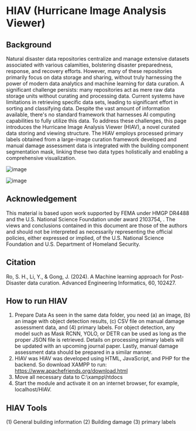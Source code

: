 # HIAV (Hurricane Image Analysis Viewer)

## Background
Natural disaster data repositories centralize and manage extensive datasets associated with various calamities, bolstering disaster preparedness, response, and recovery efforts. However, many of these repositories primarily focus on data storage and sharing, without truly harnessing the power of modern data analytics and machine learning for data curation. A significant challenge persists: many repositories act as mere raw data storage units without curating and processing data. Current systems have limitations in retrieving specific data sets, leading to significant effort in sorting and classifying data. Despite the vast amount of information available, there's no standard framework that harnesses AI computing capabilities to fully utilize this data. To address these challenges, this page introduces the Hurricane Image Analysis Viewer (HIAV), a novel curated data storing and viewing structure. The HIAV employs processed primary labels obtained from a large-image curation framework developed and manual damage assessment data is integrated with the building component segmentation mask, linking these two data types holistically and enabling a comprehensive visualization. 

![image](https://github.com/sunhoro/HIAV/assets/58085880/b21f2c0e-128b-4f54-8c61-9be244a5d3cd)

![image](https://github.com/sunhoro/HIAV/assets/58085880/76a4f556-9a51-451b-89f1-34f5e54bcad2)

## Acknowledgement
This material is based upon work supported by FEMA under HMGP DR4488 and the U.S. National Science Foundation under award 2103754, . The views and conclusions contained in this document are those of the authors and should not be interpreted as necessarily representing the official policies, either expressed or implied, of the U.S. National Science Foundation and U.S. Department of Homeland Security.

## Citation
Ro, S. H., Li, Y., & Gong, J. (2024). A Machine learning approach for Post-Disaster data curation. Advanced Engineering Informatics, 60, 102427.

## How to run HIAV
1. Prepare Data
As seen in the same data folder, you need (a) an image, (b) an image with object detection results, (c) CSV file on manual damage assessment data, and (4) primary labels. For object detection, any model such as Mask RCNN, YOLO, or DETR can be used as long as the proper JSON file is retrieved. Details on processing primary labels will be updated with an upcoming journal paper. Lastly, manual damage assessment data should be prepared in a similar manner.
2. HIAV was HIAV was developed using HTML, JavaScript, and PHP for the backend. So download XAMPP to run: https://www.apachefriends.org/download.html
3. Move all necessary data to C:\xampp\htdocs
4. Start the module and activate it on an internet browser, for example, localhost/HIAV.

## HIAV Tools
(1) General building information
(2) Building damage
(3) primary labels

